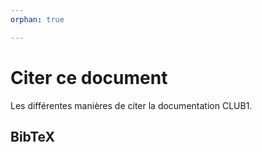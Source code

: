 ```yaml
---
orphan: true

---
```


Citer ce document
=================

Les différentes manières de citer la documentation CLUB1.

BibTeX
------

```{citation:bibtex}
```
